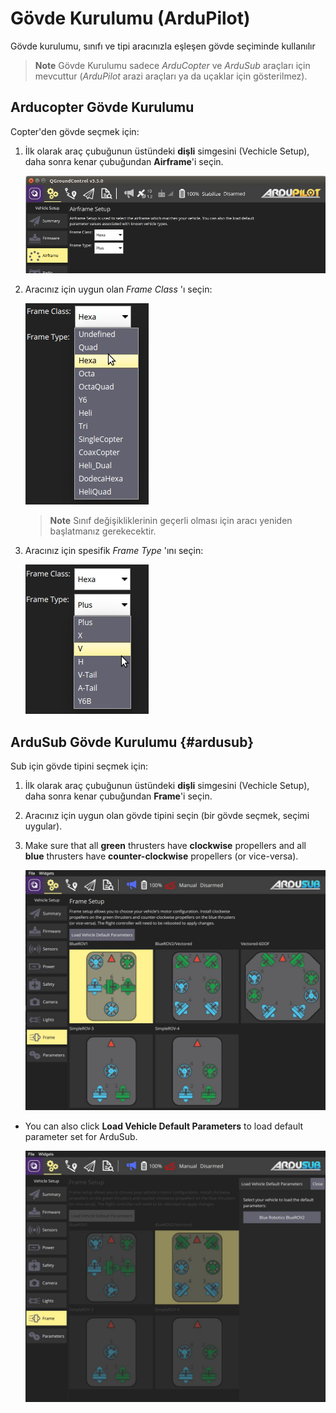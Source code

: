 # Gövde Kurulumu (ArduPilot)

Gövde kurulumu, sınıfı ve tipi aracınızla eşleşen gövde seçiminde kullanılır

> **Note** Gövde Kurulumu sadece *ArduCopter* ve *ArduSub* araçları için mevcuttur (*ArduPilot* arazi araçları ya da uçaklar için gösterilmez).

## Arducopter Gövde Kurulumu

Copter'den gövde seçmek için:

1. İlk olarak araç çubuğunun üstündeki **dişli** simgesini (Vechicle Setup), daha sonra kenar çubuğundan **Airframe**'i seçin.
    
    ![Airframe config](../../assets/setup/airframe/arducopter.jpg)

2. Aracınız için uygun olan *Frame Class* 'ı seçin:
    
    ![Airframe type](../../assets/setup/airframe/arducopter_class.jpg)
    
    > **Note** Sınıf değişikliklerinin geçerli olması için aracı yeniden başlatmanız gerekecektir.

3. Aracınız için spesifik *Frame Type* 'ını seçin:
    
    ![Airframe type](../../assets/setup/airframe/arducopter_type.jpg)

## ArduSub Gövde Kurulumu {#ardusub}

Sub için gövde tipini seçmek için:

1. İlk olarak araç çubuğunun üstündeki **dişli** simgesini (Vechicle Setup), daha sonra kenar çubuğundan **Frame**'i seçin.
2. Aracınız için uygun olan gövde tipini seçin (bir gövde seçmek, seçimi uygular).
3. Make sure that all **green** thrusters have **clockwise** propellers and all **blue** thrusters have **counter-clockwise** propellers (or vice-versa).
    
    ![Select airframe type](../../assets/setup/airframe_ardusub.jpg)

- You can also click **Load Vehicle Default Parameters** to load default parameter set for ArduSub.
    
    ![Load vehicle params](../../assets/setup/airframe_ardusub_parameters.jpg)